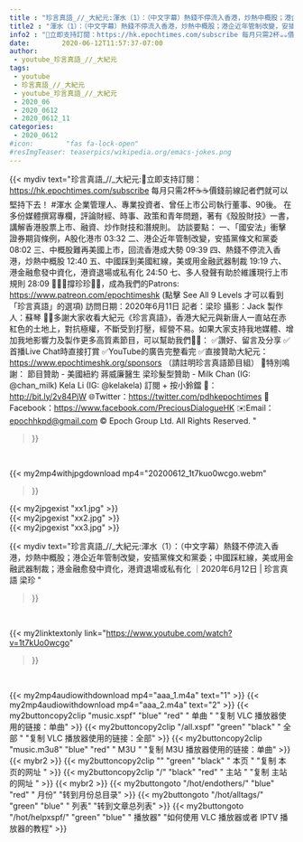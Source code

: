 ```yaml
---
title : "珍言真語_//_大紀元:渾水（1）：（中文字幕）熱錢不停流入香港，炒熱中概股；港企近年管制改變，安插黨條文和黨委；中國踩紅線，美或用金融武器制裁；港金融愈發中資化，港資退場或私有化 ｜2020年6月12日 | 珍言真語 梁珍 "
title2 : "渾水（1）：（中文字幕）熱錢不停流入香港，炒熱中概股；港企近年管制改變，安插黨條文和黨委；中國踩紅線，美或用金融武器制裁；港金融愈發中資化，港資退場或私有化 ｜2020年6月12日 | 珍言真語 梁珍 "
info2 : "💎立即支持訂閱：https://hk.epochtimes.com/subscribe 每月只需2杯☕☕價錢前線記者們就可以堅持下去！  #渾水 企業管理人、專業投資者、曾任上市公司執行董事、90後。 在多份媒體撰寫專欄，評論財經、時事、政策和青年問題，著有《殼股財技》一書，講解香港股票上市、融資、炒作財技和潛規則。  訪談要點： 一、「國安法」衝擊證券期貨條例，A股化港市  03:32 二、港企近年管制改變，安插黨條文和黨委  08:02 三、中概股難再美國上市，回流香港成大勢  09:39 四、熱錢不停流入香港，炒熱中概股  12:40 五、中國踩到美國紅線，美或用金融武器制裁  19:19 六、港金融愈發中資化，港資退場或私有化  24:50 七、多人發聲有助於維護現行上市規則  28:09  🙋🏼‍♂️撐珍珍💪🏻，成為我們的Patrons: https://www.patreon.com/epochtimeshk  (點擊  See All 9 Levels  才可以看到「珍言真語」的選項)  訪問日期：2020年6月11日 記者：梁珍 攝影：Jack 製作人：蘇琴  🙏🏻多謝大家收看大紀元《珍言真語》，香港大紀元與新唐人一直站在赤紅色的土地上，對抗極權，不斷受到打壓，經營不易。如果大家支持我地媒體、增加我地影響力及製作更多高質素節目，可以幫助我們💪🏻： ✅讚好、留言及分享 ✅首播Live Chat時直接打賞 ✅YouTube的廣告完整看完 ✅直接贊助大紀元：https://www.epochtimeshk.org/sponsors （請註明珍言真語節目組）  💐特別鳴謝： 節目贊助 - 美國紐約 蔣威廉醫生 梁珍髮型贊助 - Milk Chan (IG: @chan_milk)   Kela Li (IG: @kelakela)  訂閱 + 按小鈴鐺 🔔：http://bit.ly/2v84PjW 🌐Twitter：https://twitter.com/pdhkepochtimes 👥Facebook：https://www.facebook.com/PreciousDialogueHK ✉️Email：epochhkpd@gmail.com  © Epoch Group Ltd. All Rights Reserved. "
date:        2020-06-12T11:57:37-07:00
author:
 - youtube_珍言真語_//_大紀元
tags:
 - youtube
 - 珍言真語_//_大紀元
 - youtube_珍言真語_//_大紀元
 - 2020_06
 - 2020_0612
 - 2020_0612_11
categories:
 - 2020_0612
#icon:        "fas fa-lock-open"
#resImgTeaser: teaserpics/wikipedia.org/emacs-jokes.png
---
```


{{< mydiv text="珍言真語_//_大紀元:💎立即支持訂閱：https://hk.epochtimes.com/subscribe 每月只需2杯☕☕價錢前線記者們就可以堅持下去！  #渾水 企業管理人、專業投資者、曾任上市公司執行董事、90後。 在多份媒體撰寫專欄，評論財經、時事、政策和青年問題，著有《殼股財技》一書，講解香港股票上市、融資、炒作財技和潛規則。  訪談要點： 一、「國安法」衝擊證券期貨條例，A股化港市  03:32 二、港企近年管制改變，安插黨條文和黨委  08:02 三、中概股難再美國上市，回流香港成大勢  09:39 四、熱錢不停流入香港，炒熱中概股  12:40 五、中國踩到美國紅線，美或用金融武器制裁  19:19 六、港金融愈發中資化，港資退場或私有化  24:50 七、多人發聲有助於維護現行上市規則  28:09  🙋🏼‍♂️撐珍珍💪🏻，成為我們的Patrons: https://www.patreon.com/epochtimeshk  (點擊  See All 9 Levels  才可以看到「珍言真語」的選項)  訪問日期：2020年6月11日 記者：梁珍 攝影：Jack 製作人：蘇琴  🙏🏻多謝大家收看大紀元《珍言真語》，香港大紀元與新唐人一直站在赤紅色的土地上，對抗極權，不斷受到打壓，經營不易。如果大家支持我地媒體、增加我地影響力及製作更多高質素節目，可以幫助我們💪🏻： ✅讚好、留言及分享 ✅首播Live Chat時直接打賞 ✅YouTube的廣告完整看完 ✅直接贊助大紀元：https://www.epochtimeshk.org/sponsors （請註明珍言真語節目組）  💐特別鳴謝： 節目贊助 - 美國紐約 蔣威廉醫生 梁珍髮型贊助 - Milk Chan (IG: @chan_milk)   Kela Li (IG: @kelakela)  訂閱 + 按小鈴鐺 🔔：http://bit.ly/2v84PjW 🌐Twitter：https://twitter.com/pdhkepochtimes 👥Facebook：https://www.facebook.com/PreciousDialogueHK ✉️Email：epochhkpd@gmail.com  © Epoch Group Ltd. All Rights Reserved. "
>}}
<br>


{{< my2mp4withjpgdownload mp4="20200612_1t7kuo0wcgo.webm"
>}}

{{< my2jpgexist "xx1.jpg" >}}<br>
{{< my2jpgexist "xx2.jpg" >}}<br>
{{< my2jpgexist "xx3.jpg" >}}<br>



{{< mydiv text="珍言真語_//_大紀元:渾水（1）：（中文字幕）熱錢不停流入香港，炒熱中概股；港企近年管制改變，安插黨條文和黨委；中國踩紅線，美或用金融武器制裁；港金融愈發中資化，港資退場或私有化 ｜2020年6月12日 | 珍言真語 梁珍 "
>}}
<br>

{{< my2linktextonly link="https://www.youtube.com/watch?v=1t7kUo0wcgo"
>}}


<br>

{{< my2mp4audiowithdownload mp4="aaa_1.m4a"    text="1" >}}
{{< my2mp4audiowithdownload mp4="aaa_2.m4a"    text="2" >}}
{{< my2buttoncopy2clip "music.xspf"        "blue"   "red"    " 单曲 "  "复制 VLC 播放器使用的链接：单曲" >}} {{< my2buttoncopy2clip "/all.xspf"         "green"  "black"  " 全部 "  "复制 VLC 播放器使用的链接：全部" >}} {{< my2buttoncopy2clip "music.m3u8"        "blue"   "red"    " M3U  "    "复制 M3U 播放器使用的链接：单曲" >}} {{< mybr2 >}} {{< my2buttoncopy2clip ""                  "green"  "black"  " 本页 "    "复制 本页的网址 " >}} {{< my2buttoncopy2clip "/"                 "black"  "red"    " 主站 "    "复制 主站的网址 " >}} {{< mybr2 >}} {{< my2buttongoto      "/hot/endothers/"   "blue"   "red"    " 月份"   "转到月份总目录" >}} {{< my2buttongoto      "/hot/alltags/"     "green"  "blue"   " 列表"   "转到文章总列表" >}} {{< my2buttongoto      "/hot/helpxspf/"    "green"  "blue"   " 播放器" "如何使用 VLC 播放器或者 IPTV 播放器的教程" >}} 
